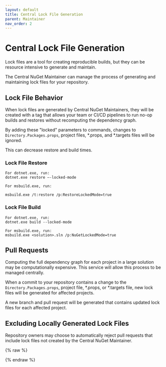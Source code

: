 ```yaml
---
layout: default
title: Central Lock File Generation
parent: Maintainer
nav_order: 2
---
```


# Central Lock File Generation

Lock files are a tool for creating reproducible builds, but they can be resource intensive to generate and maintain.

The Central NuGet Maintainer can manage the process of generating and maintaining lock files for your repository.

## Lock File Behavior

When lock files are generated by Central NuGet Maintainers, they will be created with a tag that allows your team or CI/CD pipelines to run no-op builds and restores without recomputing the dependency graph.

By adding these "locked" parameters to commands, changes to `Directory.Packages.props`, project files, *.props, and *.targets files will be ignored.

This can decrease restore and build times.

### Lock File Restore

```
For dotnet.exe, run:
dotnet.exe restore –-locked-mode

For msbuild.exe, run:

msbuild.exe /t:restore /p:RestoreLockedMode=true
```

### Lock File Build

```
For dotnet.exe, run:
dotnet.exe build --locked-mode

For msbuild.exe, run:
msbuild.exe <solution>.sln /p:NuGetLockedMode=true
```

## Pull Requests

Computing the full dependency graph for each project in a large solution may be computationally expensive. This service will allow this process to be managed centrally.

When a commit to your repository contains a change to the `Directory.Packages.props`, project file, *.props, or *.targets file, new lock files will be generated for affected projects.

A new branch and pull request will be generated that contains updated lock files for each affected project.

## Excluding Locally Generated Lock Files

Repository owners may choose to automatically reject pull requests that include lock files not created by the Central NuGet Maintainer.

{% raw %}
<script>(function(t,e,s,n){var o,a,c;t.SMCX=t.SMCX||[],e.getElementById(n)||(o=e.getElementsByTagName(s),a=o[o.length-1],c=e.createElement(s),c.type="text/javascript",c.async=!0,c.id=n,c.src="https://widget.surveymonkey.com/collect/website/js/tRaiETqnLgj758hTBazgdzqSORtCawzIPfKe_2BNdVN8yTMrnzhomiW0_2BvZ50nD77y.js",a.parentNode.insertBefore(c,a))})(window,document,"script","smcx-sdk");</script>
{% endraw %}
